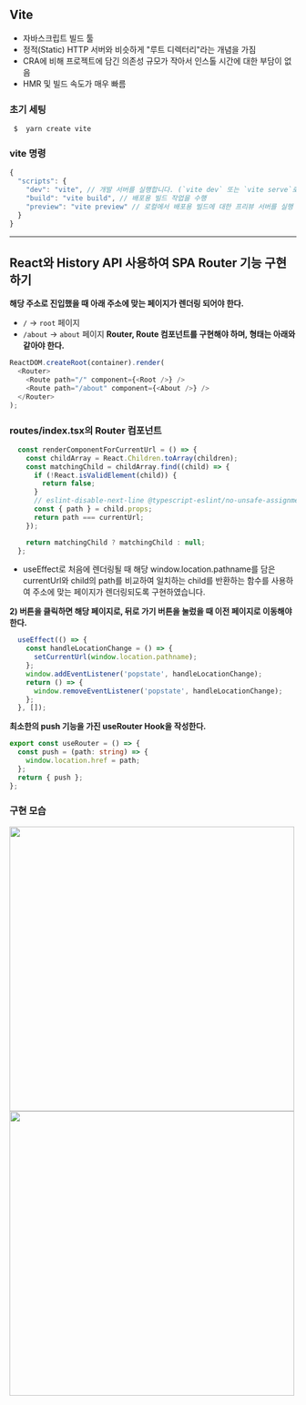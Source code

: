 ## Vite

- 자바스크립트 빌드 툴
- 정적(Static) HTTP 서버와 비슷하게 "루트 디렉터리"라는 개념을 가짐
- CRA에 비해 프로젝트에 담긴 의존성 규모가 작아서 인스톨 시간에 대한 부담이 없음
- HMR 및 빌드 속도가 매우 빠름

### 초기 세팅

```
 $  yarn create vite
```

### vite 명령

```ts
{
  "scripts": {
    "dev": "vite", // 개발 서버를 실행합니다. (`vite dev` 또는 `vite serve`로도 시작이 가능)
    "build": "vite build", // 배포용 빌드 작업을 수행
    "preview": "vite preview" // 로컬에서 배포용 빌드에 대한 프리뷰 서버를 실행
  }
}
```
---
## React와 History API 사용하여 SPA Router 기능 구현하기

**해당 주소로 진입했을 때 아래 주소에 맞는 페이지가 렌더링 되어야 한다.**
- `/` → `root` 페이지
- `/about` → `about` 페이지
**Router, Route 컴포넌트를 구현해야 하며, 형태는 아래와 같아야 한다.**
```ts
ReactDOM.createRoot(container).render(
  <Router>
    <Route path="/" component={<Root />} />
    <Route path="/about" component={<About />} />
  </Router>
);
```

### routes/index.tsx의 Router 컴포넌트
```ts
  const renderComponentForCurrentUrl = () => {
    const childArray = React.Children.toArray(children);
    const matchingChild = childArray.find((child) => {
      if (!React.isValidElement(child)) {
        return false;
      }
      // eslint-disable-next-line @typescript-eslint/no-unsafe-assignment
      const { path } = child.props;
      return path === currentUrl;
    });

    return matchingChild ? matchingChild : null;
  };
```
* useEffect로 처음에 렌더링될 때 해당 window.location.pathname를 담은 currentUrl와 child의 path를 비교하여 일치하는 child를 반환하는 함수를 사용하여 주소에 맞는 페이지가 렌더링되도록 구현하였습니다.


**2) 버튼을 클릭하면 해당 페이지로, 뒤로 가기 버튼을 눌렀을 때 이전 페이지로 이동해야 한다.**

```ts
  useEffect(() => {
    const handleLocationChange = () => {
      setCurrentUrl(window.location.pathname);
    };
    window.addEventListener('popstate', handleLocationChange);
    return () => {
      window.removeEventListener('popstate', handleLocationChange);
    };
  }, []);
```

**최소한의 push 기능을 가진 useRouter Hook을 작성한다.** 
```ts 
export const useRouter = () => {
  const push = (path: string) => {
    window.location.href = path;
  };
  return { push };
};

```

### 구현 모습

<img src="https://github.com/JAGORING/vite-spa-router-wanted/assets/62410160/73cf49fc-86c1-4cc3-948e-c96df7da526f"  width="500" />
<img src="https://github.com/JAGORING/vite-spa-router-wanted/assets/62410160/4562ec39-c472-4116-850a-b2ec9bbb8f36"  width="500" />


